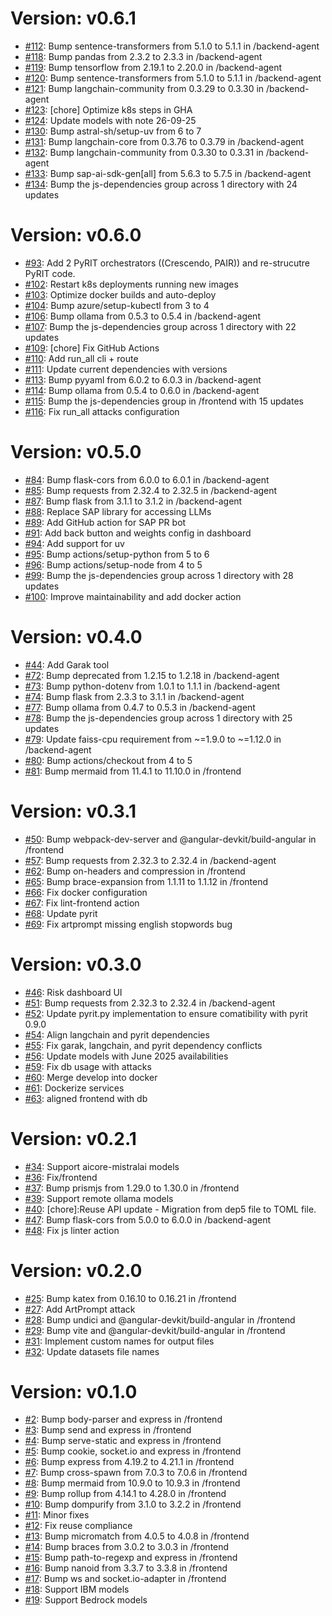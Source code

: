 # Version: v0.6.1

* [#112](https://github.com/SAP/STARS/pull/112): Bump sentence-transformers from 5.1.0 to 5.1.1 in /backend-agent
* [#118](https://github.com/SAP/STARS/pull/118): Bump pandas from 2.3.2 to 2.3.3 in /backend-agent
* [#119](https://github.com/SAP/STARS/pull/119): Bump tensorflow from 2.19.1 to 2.20.0 in /backend-agent
* [#120](https://github.com/SAP/STARS/pull/120): Bump sentence-transformers from 5.1.0 to 5.1.1 in /backend-agent
* [#121](https://github.com/SAP/STARS/pull/121): Bump langchain-community from 0.3.29 to 0.3.30 in /backend-agent
* [#123](https://github.com/SAP/STARS/pull/123): [chore] Optimize k8s steps in GHA
* [#124](https://github.com/SAP/STARS/pull/124): Update models with note 26-09-25
* [#130](https://github.com/SAP/STARS/pull/130): Bump astral-sh/setup-uv from 6 to 7
* [#131](https://github.com/SAP/STARS/pull/131): Bump langchain-core from 0.3.76 to 0.3.79 in /backend-agent
* [#132](https://github.com/SAP/STARS/pull/132): Bump langchain-community from 0.3.30 to 0.3.31 in /backend-agent
* [#133](https://github.com/SAP/STARS/pull/133): Bump sap-ai-sdk-gen[all] from 5.6.3 to 5.7.5 in /backend-agent
* [#134](https://github.com/SAP/STARS/pull/134): Bump the js-dependencies group across 1 directory with 24 updates


# Version: v0.6.0

* [#93](https://github.com/SAP/STARS/pull/93): Add 2 PyRIT orchestrators ((Crescendo, PAIR)) and re-strucutre PyRIT code.
* [#102](https://github.com/SAP/STARS/pull/102): Restart k8s deployments running new images
* [#103](https://github.com/SAP/STARS/pull/103): Optimize docker builds and auto-deploy
* [#104](https://github.com/SAP/STARS/pull/104): Bump azure/setup-kubectl from 3 to 4
* [#106](https://github.com/SAP/STARS/pull/106): Bump ollama from 0.5.3 to 0.5.4 in /backend-agent
* [#107](https://github.com/SAP/STARS/pull/107): Bump the js-dependencies group across 1 directory with 22 updates
* [#109](https://github.com/SAP/STARS/pull/109): [chore] Fix GitHub Actions
* [#110](https://github.com/SAP/STARS/pull/110): Add run_all cli + route
* [#111](https://github.com/SAP/STARS/pull/111): Update current dependencies with versions
* [#113](https://github.com/SAP/STARS/pull/113): Bump pyyaml from 6.0.2 to 6.0.3 in /backend-agent
* [#114](https://github.com/SAP/STARS/pull/114): Bump ollama from 0.5.4 to 0.6.0 in /backend-agent
* [#115](https://github.com/SAP/STARS/pull/115): Bump the js-dependencies group in /frontend with 15 updates
* [#116](https://github.com/SAP/STARS/pull/116): Fix run_all attacks configuration


# Version: v0.5.0

* [#84](https://github.com/SAP/STARS/pull/84): Bump flask-cors from 6.0.0 to 6.0.1 in /backend-agent
* [#85](https://github.com/SAP/STARS/pull/85): Bump requests from 2.32.4 to 2.32.5 in /backend-agent
* [#87](https://github.com/SAP/STARS/pull/87): Bump flask from 3.1.1 to 3.1.2 in /backend-agent
* [#88](https://github.com/SAP/STARS/pull/88): Replace SAP library for accessing LLMs
* [#89](https://github.com/SAP/STARS/pull/89): Add GitHub action for SAP PR bot
* [#91](https://github.com/SAP/STARS/pull/91): Add back button and weights config in dashboard
* [#94](https://github.com/SAP/STARS/pull/94): Add support for uv
* [#95](https://github.com/SAP/STARS/pull/95): Bump actions/setup-python from 5 to 6
* [#96](https://github.com/SAP/STARS/pull/96): Bump actions/setup-node from 4 to 5
* [#99](https://github.com/SAP/STARS/pull/99): Bump the js-dependencies group across 1 directory with 28 updates
* [#100](https://github.com/SAP/STARS/pull/100): Improve maintainability and add docker action


# Version: v0.4.0

* [#44](https://github.com/SAP/STARS/pull/44): Add Garak tool
* [#72](https://github.com/SAP/STARS/pull/72): Bump deprecated from 1.2.15 to 1.2.18 in /backend-agent
* [#73](https://github.com/SAP/STARS/pull/73): Bump python-dotenv from 1.0.1 to 1.1.1 in /backend-agent
* [#74](https://github.com/SAP/STARS/pull/74): Bump flask from 2.3.3 to 3.1.1 in /backend-agent
* [#77](https://github.com/SAP/STARS/pull/77): Bump ollama from 0.4.7 to 0.5.3 in /backend-agent
* [#78](https://github.com/SAP/STARS/pull/78): Bump the js-dependencies group across 1 directory with 25 updates
* [#79](https://github.com/SAP/STARS/pull/79): Update faiss-cpu requirement from ~=1.9.0 to ~=1.12.0 in /backend-agent
* [#80](https://github.com/SAP/STARS/pull/80): Bump actions/checkout from 4 to 5
* [#81](https://github.com/SAP/STARS/pull/81): Bump mermaid from 11.4.1 to 11.10.0 in /frontend


# Version: v0.3.1

* [#50](https://github.com/SAP/STARS/pull/50): Bump webpack-dev-server and @angular-devkit/build-angular in /frontend
* [#57](https://github.com/SAP/STARS/pull/57): Bump requests from 2.32.3 to 2.32.4 in /backend-agent
* [#62](https://github.com/SAP/STARS/pull/62): Bump on-headers and compression in /frontend
* [#65](https://github.com/SAP/STARS/pull/65): Bump brace-expansion from 1.1.11 to 1.1.12 in /frontend
* [#66](https://github.com/SAP/STARS/pull/66): Fix docker configuration
* [#67](https://github.com/SAP/STARS/pull/67): Fix lint-frontend action
* [#68](https://github.com/SAP/STARS/pull/68): Update pyrit
* [#69](https://github.com/SAP/STARS/pull/69): Fix artprompt missing english stopwords bug


# Version: v0.3.0

* [#46](https://github.com/SAP/STARS/pull/46): Risk dashboard UI
* [#51](https://github.com/SAP/STARS/pull/51): Bump requests from 2.32.3 to 2.32.4 in /backend-agent
* [#52](https://github.com/SAP/STARS/pull/52): Update pyrit.py implementation to ensure comatibility with pyrit 0.9.0
* [#54](https://github.com/SAP/STARS/pull/54): Align langchain and pyrit dependencies
* [#55](https://github.com/SAP/STARS/pull/55): Fix garak, langchain, and pyrit dependency conflicts
* [#56](https://github.com/SAP/STARS/pull/56): Update models with June 2025 availabilities
* [#59](https://github.com/SAP/STARS/pull/59): Fix db usage with attacks
* [#60](https://github.com/SAP/STARS/pull/60): Merge develop into docker
* [#61](https://github.com/SAP/STARS/pull/61): Dockerize services
* [#63](https://github.com/SAP/STARS/pull/63): aligned frontend with db


# Version: v0.2.1

* [#34](https://github.com/SAP/STARS/pull/34): Support aicore-mistralai models
* [#36](https://github.com/SAP/STARS/pull/36): Fix/frontend
* [#37](https://github.com/SAP/STARS/pull/37): Bump prismjs from 1.29.0 to 1.30.0 in /frontend
* [#39](https://github.com/SAP/STARS/pull/39): Support remote ollama models
* [#40](https://github.com/SAP/STARS/pull/40): [chore]:Reuse API update - Migration from dep5 file to TOML file.
* [#47](https://github.com/SAP/STARS/pull/47): Bump flask-cors from 5.0.0 to 6.0.0 in /backend-agent
* [#48](https://github.com/SAP/STARS/pull/48): Fix js linter action


# Version: v0.2.0

* [#25](https://github.com/SAP/STARS/pull/25): Bump katex from 0.16.10 to 0.16.21 in /frontend
* [#27](https://github.com/SAP/STARS/pull/27): Add ArtPrompt attack
* [#28](https://github.com/SAP/STARS/pull/28): Bump undici and @angular-devkit/build-angular in /frontend
* [#29](https://github.com/SAP/STARS/pull/29): Bump vite and @angular-devkit/build-angular in /frontend
* [#31](https://github.com/SAP/STARS/pull/31): Implement custom names for output files
* [#32](https://github.com/SAP/STARS/pull/32): Update datasets file names


# Version: v0.1.0

* [#2](https://github.com/SAP/STARS/pull/2): Bump body-parser and express in /frontend
* [#3](https://github.com/SAP/STARS/pull/3): Bump send and express in /frontend
* [#4](https://github.com/SAP/STARS/pull/4): Bump serve-static and express in /frontend
* [#5](https://github.com/SAP/STARS/pull/5): Bump cookie, socket.io and express in /frontend
* [#6](https://github.com/SAP/STARS/pull/6): Bump express from 4.19.2 to 4.21.1 in /frontend
* [#7](https://github.com/SAP/STARS/pull/7): Bump cross-spawn from 7.0.3 to 7.0.6 in /frontend
* [#8](https://github.com/SAP/STARS/pull/8): Bump mermaid from 10.9.0 to 10.9.3 in /frontend
* [#9](https://github.com/SAP/STARS/pull/9): Bump rollup from 4.14.1 to 4.28.0 in /frontend
* [#10](https://github.com/SAP/STARS/pull/10): Bump dompurify from 3.1.0 to 3.2.2 in /frontend
* [#11](https://github.com/SAP/STARS/pull/11): Minor fixes
* [#12](https://github.com/SAP/STARS/pull/12): Fix reuse compliance
* [#13](https://github.com/SAP/STARS/pull/13): Bump micromatch from 4.0.5 to 4.0.8 in /frontend
* [#14](https://github.com/SAP/STARS/pull/14): Bump braces from 3.0.2 to 3.0.3 in /frontend
* [#15](https://github.com/SAP/STARS/pull/15): Bump path-to-regexp and express in /frontend
* [#16](https://github.com/SAP/STARS/pull/16): Bump nanoid from 3.3.7 to 3.3.8 in /frontend
* [#17](https://github.com/SAP/STARS/pull/17): Bump ws and socket.io-adapter in /frontend
* [#18](https://github.com/SAP/STARS/pull/18): Support IBM models
* [#19](https://github.com/SAP/STARS/pull/19): Support Bedrock models
